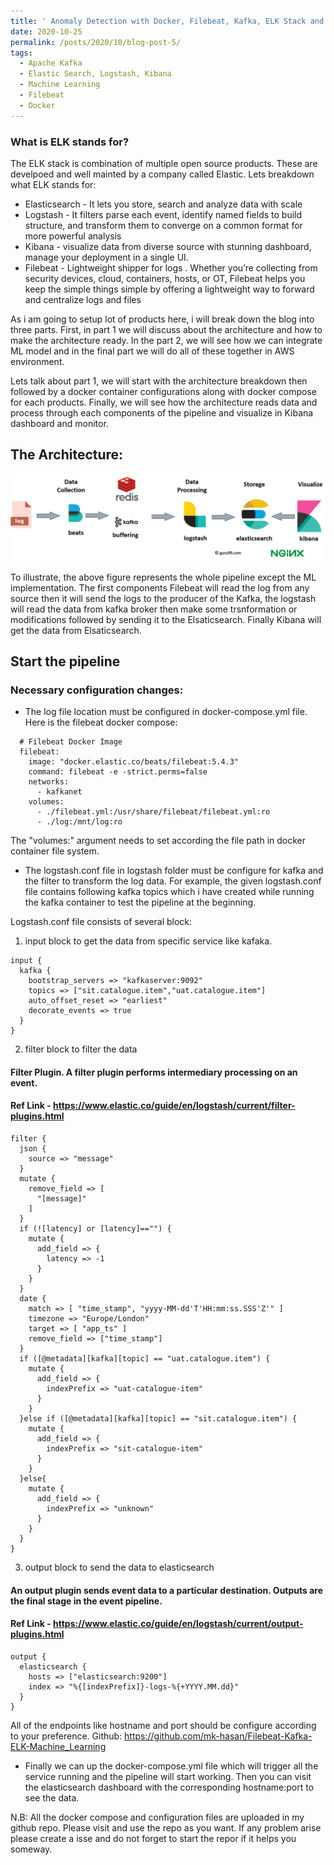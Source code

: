 ```yaml
---
title: ' Anomaly Detection with Docker, Filebeat, Kafka, ELK Stack and Machine Learning (Part -1)'
date: 2020-10-25
permalink: /posts/2020/10/blog-post-5/
tags:
  - Apache Kafka
  - Elastic Search, Logstash, Kibana
  - Machine Learning
  - Filebeat
  - Docker
---
```


### What is ELK stands for?

The ELK stack is combination of multiple open source products. These are develpoed and well mainted by a company called Elastic.
Lets breakdown what ELK stands for:

* Elasticsearch - It lets you store, search and analyze data with scale
* Logstash - It filters parse each event, identify named fields to build structure, and transform them to converge on a common format for more powerful analysis
* Kibana - visualize data from diverse source with stunning dashboard, manage your deployment in a single UI.
* Filebeat - Lightweight shipper for logs . Whether you’re collecting from security devices, cloud, containers, hosts, or OT, Filebeat helps you keep the simple things simple by offering a lightweight way to forward and centralize logs and files


As i am going to setup lot of products here, i will break down the blog into three parts. First, in part 1 we will discuss about the architecture and how to make the architecture ready. In the part 2, we will see how we can integrate ML model and in the final part we will do all of these together in AWS environment. 

Lets talk about part 1, we will start with the architecture breakdown then followed by a docker container configurations along with docker compose for each products. Finally, we will see how the architecture reads data and process through each components of the pipeline and visualize in Kibana dashboard and monitor. 



## The Architecture:

![Elk-kafka Architecture](/images/elk-archi.png "System Architecture")


To illustrate, the above figure represents the whole pipeline except the ML implementation. The first components Filebeat will read the log from any source then it will send the logs to the producer of the Kafka, the logstash will read the data from kafka broker then make some trsnformation or modifications followed by sending it to the Elsaticsearch. Finally Kibana will get the data from Elsaticsearch. 


## Start the pipeline

### Necessary configuration changes:

* The log file location must be configured in docker-compose.yml file. Here is the filebeat docker compose:

```
  # Filebeat Docker Image
  filebeat:
    image: "docker.elastic.co/beats/filebeat:5.4.3"
    command: filebeat -e -strict.perms=false
    networks:
      - kafkanet
    volumes:
      - ./filebeat.yml:/usr/share/filebeat/filebeat.yml:ro
      - ./log:/mnt/log:ro
```


The "volumes:" argument needs to set according the file path in docker container file system. 

* The logstash.conf file in logstash folder must be configure for kafka and the filter to transform the log data. For example, the given logstash.conf file contains following kafka topics which i have created while running the kafka container to test the pipeline at the beginning. 

Logstash.conf file consists of several block:

1. input block to get the data from specific service like kafaka.

```
input {
  kafka {
    bootstrap_servers => "kafkaserver:9092"
    topics => ["sit.catalogue.item","uat.catalogue.item"]
    auto_offset_reset => "earliest"
    decorate_events => true
  }
}
```

2. filter block to filter the data 

#### Filter Plugin. A filter plugin performs intermediary processing on an event.
#### Ref Link - https://www.elastic.co/guide/en/logstash/current/filter-plugins.html

```
filter {
  json {
    source => "message"
  }
  mutate {
    remove_field => [
      "[message]"
    ]
  }
  if (![latency] or [latency]=="") {
    mutate {
      add_field => {
        latency => -1
      }
    }
  }
  date {
    match => [ "time_stamp", "yyyy-MM-dd'T'HH:mm:ss.SSS'Z'" ]
    timezone => "Europe/London"
    target => [ "app_ts" ]
    remove_field => ["time_stamp"]
  }
  if ([@metadata][kafka][topic] == "uat.catalogue.item") {
    mutate {
      add_field => {
        indexPrefix => "uat-catalogue-item"
      }
    }
  }else if ([@metadata][kafka][topic] == "sit.catalogue.item") {
    mutate {
      add_field => {
        indexPrefix => "sit-catalogue-item"
      }
    }
  }else{
    mutate {
      add_field => {
        indexPrefix => "unknown"
      }
    }
  }
}
```

3. output block to send the data to elasticsearch

#### An output plugin sends event data to a particular destination. Outputs are the final stage in the event pipeline.
#### Ref Link - https://www.elastic.co/guide/en/logstash/current/output-plugins.html

```
output {
  elasticsearch {
    hosts => ["elasticsearch:9200"]
    index => "%{[indexPrefix]}-logs-%{+YYYY.MM.dd}"
  }
}
```

All of the endpoints like hostname and port should be configure according to your preference. 
Github: https://github.com/mk-hasan/Filebeat-Kafka-ELK-Machine_Learning

* Finally we can up the docker-compose.yml file which will trigger all the service running and the pipeline will start working. Then you can visit the elasticsearch dashboard with the corresponding hostname:port to see the data. 

N.B: All the docker compose and configuration files are uploaded in my github repo. Please visit and use the repo as you want. If any problem arise please create a isse and do not forget to start the repor if it helps you someway.


